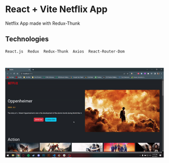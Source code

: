 # React + Vite Netflix App


Netflix App made with Redux-Thunk

## Technologies

```
React.js  Redux  Redux-Thunk  Axios  React-Router-Dom  
```

<br>

![](screen.gif)

<br>
